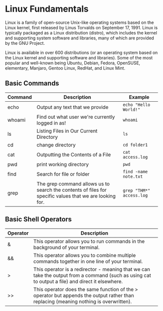 # Linux Fundamentals

Linux is a family of open-source Unix-like operating systems based on the Linux kernel, first released by Linus Torvalds on September 17, 1991. Linux is typically packaged as a Linux distribution (distro), which includes the kernel and supporting system software and libraries, many of which are provided by the GNU Project.

Linux is available in over 600 distributions (or an operating system based on the Linux kernel and supporting software and libraries). Some of the most popular and well-known being Ubuntu, Debian, Fedora, OpenSUSE, elementary, Manjaro, Gentoo Linux, RedHat, and Linux Mint.

## Basic Commands

| Command 	| Description                                                                                             	| Example                             	|
|---------	|---------------------------------------------------------------------------------------------------------	|-------------------------------------	|
| echo    	| Output any text that we provide                                                                         	| ```echo "Hello World!"```           	|
| whoami  	| Find out what user we're currently logged in as!                                                        	| ```whoami```                        	|
| ls      	| Listing Files in Our Current Directory                                                                  	| ```ls```                            	|
| cd      	| change directory                                                                                        	| ```cd folder1```                    	|
| cat     	| Outputting the Contents of a File                                                                       	| ```cat access.log```                	|
| pwd     	| print working directory                                                                                 	| ```pwd```                           	|
| find    	| Search for file or folder                                                                               	| ```find -name note.txt```           	|
| grep    	| The grep command allows us to search the contents of files for specific values that we are looking for. 	| ```grep "THM*" access.log``` 	|


## Basic Shell Operators

| Operator 	| Description                                                                                                                                      	|
|----------	|--------------------------------------------------------------------------------------------------------------------------------------------------	|
| &        	| This operator allows you to run commands in the background of your terminal.                                                                     	|
| &&       	| This operator allows you to combine multiple commands together in one line of your terminal.                                                     	|
| >        	| This operator is a redirector - meaning that we can take the output from a command (such as using cat to output a file) and direct it elsewhere. 	|
| >>       	| This operator does the same function of the > operator but appends the output rather than replacing (meaning nothing is overwritten).            	|
